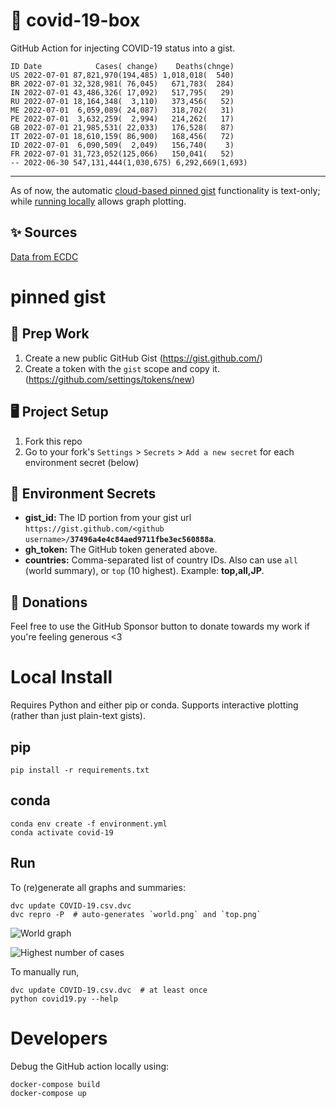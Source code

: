 # 🏥 covid-19-box

GitHub Action for injecting COVID-19 status into a gist.

```
ID Date            Cases( change)    Deaths(chnge)
US 2022-07-01 87,821,970(194,485) 1,018,018(  540)
BR 2022-07-01 32,328,981( 76,045)   671,783(  284)
IN 2022-07-01 43,486,326( 17,092)   517,795(   29)
RU 2022-07-01 18,164,348(  3,110)   373,456(   52)
ME 2022-07-01  6,059,089( 24,087)   318,702(   31)
PE 2022-07-01  3,632,259(  2,994)   214,262(   17)
GB 2022-07-01 21,985,531( 22,033)   176,528(   87)
IT 2022-07-01 18,610,159( 86,900)   168,456(   72)
ID 2022-07-01  6,090,509(  2,049)   156,740(    3)
FR 2022-07-01 31,723,052(125,066)   150,041(   52)
-- 2022-06-30 547,131,444(1,030,675) 6,292,669(1,693)
```

---

As of now, the automatic [cloud-based pinned gist](#pinned-gist) functionality is text-only;
while [running locally](#local-install) allows graph plotting.

## ✨ Sources

[Data from ECDC](https://www.ecdc.europa.eu/en/publications-data/download-todays-data-geographic-distribution-covid-19-cases-worldwide)

# pinned gist

## 🎒 Prep Work
1. Create a new public GitHub Gist (https://gist.github.com/)
1. Create a token with the `gist` scope and copy it. (https://github.com/settings/tokens/new)

## 🖥 Project Setup
1. Fork this repo
1. Go to your fork's `Settings` > `Secrets` > `Add a new secret` for each environment secret (below)

## 🤫 Environment Secrets
- **gist_id:** The ID portion from your gist url `https://gist.github.com/<github username>/`**`37496a4e4c84aed9711fbe3ec560888a`**.
- **gh_token:** The GitHub token generated above.
- **countries:** Comma-separated list of country IDs. Also can use `all` (world summary), or `top` (10 highest). Example: **top,all,JP**.

## 💸 Donations

Feel free to use the GitHub Sponsor button to donate towards my work if you're feeling generous <3

# Local Install

Requires Python and either pip or conda. Supports interactive plotting (rather than just plain-text gists).

## pip

```
pip install -r requirements.txt
```

## conda

```
conda env create -f environment.yml
conda activate covid-19
```

## Run

To (re)generate all graphs and summaries:

```
dvc update COVID-19.csv.dvc
dvc repro -P  # auto-generates `world.png` and `top.png`
```

![World graph](world.png)

![Highest number of cases](top.png)

To manually run,

```
dvc update COVID-19.csv.dvc  # at least once
python covid19.py --help
```

# Developers

Debug the GitHub action locally using:

```
docker-compose build
docker-compose up
```
